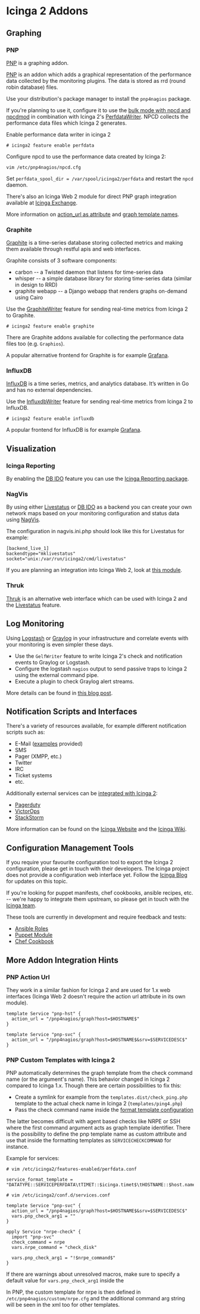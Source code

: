 # <a id="addons"></a> Icinga 2 Addons

## <a id="addons-graphing"></a> Graphing

### <a id="addons-graphing-pnp"></a> PNP

[PNP](http://www.pnp4nagios.org) is a graphing addon.

[PNP](http://www.pnp4nagios.org) is an addon which adds a graphical representation of the performance data collected
by the monitoring plugins. The data is stored as rrd (round robin database) files.

Use your distribution's package manager to install the `pnp4nagios` package.

If you're planning to use it, configure it to use the
[bulk mode with npcd and npcdmod](http://docs.pnp4nagios.org/pnp-0.6/modes#bulk_mode_with_npcd_and_npcdmod)
in combination with Icinga 2's [PerfdataWriter](14-features.md#performance-data). NPCD collects the performance
data files which Icinga 2 generates.

Enable performance data writer in icinga 2

    # icinga2 feature enable perfdata

Configure npcd to use the performance data created by Icinga 2:

    vim /etc/pnp4nagios/npcd.cfg

Set `perfdata_spool_dir = /var/spool/icinga2/perfdata` and restart the `npcd` daemon.

There's also an Icinga Web 2 module for direct PNP graph integration
available at [Icinga Exchange](https://exchange.icinga.org/icinga/PNP).

More information on [action_url as attribute](13-addons.md#addons-graphing-pnp-action-url)
and [graph template names](13-addons.md#addons-graphing-pnp-custom-templates).


### <a id="addons-graphing-graphite"></a> Graphite

[Graphite](http://graphite.readthedocs.org/en/latest/) is a time-series database
storing collected metrics and making them available through restful apis
and web interfaces.

Graphite consists of 3 software components:

* carbon -- a Twisted daemon that listens for time-series data
* whisper -- a simple database library for storing time-series data (similar in design to RRD)
* graphite webapp -- a Django webapp that renders graphs on-demand using Cairo

Use the [GraphiteWriter](14-features.md#graphite-carbon-cache-writer) feature
for sending real-time metrics from Icinga 2 to Graphite.

    # icinga2 feature enable graphite

There are Graphite addons available for collecting the performance data files too (e.g. `Graphios`).

A popular alternative frontend for Graphite is for example [Grafana](http://grafana.org).

### <a id="addons-graphing-influxdb"></a> InfluxDB

[InfluxDB](https://influxdb.com) is a time series, metrics, and analytics database.
It’s written in Go and has no external dependencies.

Use the [InfluxdbWriter](14-features.md#influxdb-writer) feature
for sending real-time metrics from Icinga 2 to InfluxDB.

    # icinga2 feature enable influxdb

A popular frontend for InfluxDB is for example [Grafana](http://grafana.org).

## <a id="addons-visualization"></a> Visualization

### <a id="addons-visualization-reporting"></a> Icinga Reporting

By enabling the [DB IDO](14-features.md#db-ido) feature you can use the
[Icinga Reporting package](https://wiki.icinga.org/display/howtos/Setting+up+Icinga+with+Reporting).

### <a id="addons-visualization-nagvis"></a> NagVis

By using either [Livestatus](14-features.md#setting-up-livestatus) or
[DB IDO](14-features.md#db-ido) as a backend you can create your own network maps
based on your monitoring configuration and status data using [NagVis](http://www.nagvis.org).

The configuration in nagvis.ini.php should look like this for Livestatus for example:

    [backend_live_1]
    backendtype="mklivestatus"
    socket="unix:/var/run/icinga2/cmd/livestatus"

If you are planning an integration into Icinga Web 2, look at [this module](https://github.com/Icinga/icingaweb2-module-nagvis).

### <a id="addons-visualization-thruk"></a> Thruk

[Thruk](http://www.thruk.org) is an alternative web interface which can be used with Icinga 2
and the [Livestatus](14-features.md#setting-up-livestatus) feature.

## <a id="log-monitoring"></a> Log Monitoring

Using [Logstash](https://www.elastic.co/guide/en/logstash/current/introduction.html) or
[Graylog](https://www.graylog.org) in your infrastructure and correlate events with your monitoring
is even simpler these days.

* Use the `GelfWriter` feature to write Icinga 2's check and notification events to Graylog or Logstash.
* Configure the logstash `nagios` output to send passive traps to Icinga 2 using the external command pipe.
* Execute a plugin to check Graylog alert streams.

More details can be found in [this blog post](https://www.icinga.org/2014/12/02/team-icinga-at-osmc-2014/).

## <a id="notification-scripts-interfaces"></a> Notification Scripts and Interfaces

There's a variety of resources available, for example different notification scripts such as:

* E-Mail ([examples](3-monitoring-basics.md#notifications) provided)
* SMS
* Pager (XMPP, etc.)
* Twitter
* IRC
* Ticket systems
* etc.

Additionally external services can be [integrated with Icinga 2](https://www.icinga.org/icinga/integration/):

* [Pagerduty](https://www.icinga.org/partners/pagerduty/)
* [VictorOps](https://www.icinga.org/partners/victorops/)
* [StackStorm](https://www.icinga.org/partners/stackstorm/)

More information can be found on the [Icinga Website](https://www.icinga.org/)
and the [Icinga Wiki](https://wiki.icinga.org/display/howtos/Home).

## <a id="configuration-tools"></a> Configuration Management Tools

If you require your favourite configuration tool to export the Icinga 2 configuration, please get in
touch with their developers. The Icinga project does not provide a configuration web interface
yet. Follow the [Icinga Blog](https://www.icinga.org/blog/) for updates on this topic.

If you're looking for puppet manifests, chef cookbooks, ansible recipes, etc. -- we're happy
to integrate them upstream, so please get in touch with the [Icinga team](https://www.icinga.org/community/get-involved/).

These tools are currently in development and require feedback and tests:

* [Ansible Roles](https://github.com/Icinga/icinga2-ansible)
* [Puppet Module](https://github.com/Icinga/puppet-icinga2)
* [Chef Cookbook](https://github.com/Icinga/chef-icinga2)

## <a id="addon-integration-hints"></a> More Addon Integration Hints

### <a id="addons-graphing-pnp-action-url"></a> PNP Action Url

They work in a similar fashion for Icinga 2 and are used for 1.x web interfaces (Icinga Web 2 doesn't require
the action url attribute in its own module).

    template Service "pnp-hst" {
      action_url = "/pnp4nagios/graph?host=$HOSTNAME$"
    }

    template Service "pnp-svc" {
      action_url = "/pnp4nagios/graph?host=$HOSTNAME$&srv=$SERVICEDESC$"
    }

### <a id="addons-graphing-pnp-custom-templates"></a> PNP Custom Templates with Icinga 2

PNP automatically determines the graph template from the check command name (or the argument's name).
This behavior changed in Icinga 2 compared to Icinga 1.x. Though there are certain possibilities to
fix this:

* Create a symlink for example from the `templates.dist/check_ping.php` template to the actual check name in Icinga 2 (`templates/ping4.php`)
* Pass the check command name inside the [format template configuration](14-features.md#writing-performance-data-files)

The latter becomes difficult with agent based checks like NRPE or SSH where the first command argument acts as
graph template identifier. There is the possibility to define the pnp template name as custom attribute
and use that inside the formatting templates as `SERVICECHECKCOMMAND` for instance.

Example for services:

    # vim /etc/icinga2/features-enabled/perfdata.conf

    service_format_template = "DATATYPE::SERVICEPERFDATA\tTIMET::$icinga.timet$\tHOSTNAME::$host.name$\tSERVICEDESC::$service.name$\tSERVICEPERFDATA::$service.perfdata$\tSERVICECHECKCOMMAND::$service.check_command$$pnp_check_arg1$\tHOSTSTATE::$host.state$\tHOSTSTATETYPE::$host.state_type$\tSERVICESTATE::$service.state$\tSERVICESTATETYPE::$service.state_type$"

    # vim /etc/icinga2/conf.d/services.conf

    template Service "pnp-svc" {
      action_url = "/pnp4nagios/graph?host=$HOSTNAME$&srv=$SERVICEDESC$"
      vars.pnp_check_arg1 = ""
    }

    apply Service "nrpe-check" {
      import "pnp-svc"
      check_command = nrpe
      vars.nrpe_command = "check_disk"

      vars.pnp_check_arg1 = "!$nrpe_command$"
    }

If there are warnings about unresolved macros, make sure to specify a default value for `vars.pnp_check_arg1` inside the

In PNP, the custom template for nrpe is then defined in `/etc/pnp4nagios/custom/nrpe.cfg`
and the additional command arg string will be seen in the xml too for other templates.
